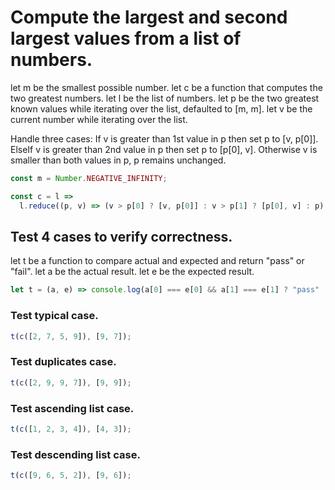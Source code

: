 # Compute the largest and second largest values from a list of numbers.

let m be the smallest possible number.
let c be a function that computes the two greatest numbers.
let l be the list of numbers.
let p be the two greatest known values while iterating over the list, defaulted to [m, m].
let v be the current number while iterating over the list.

Handle three cases:
If v is greater than 1st value in p then set p to [v, p[0]].
ElseIf v is greater than 2nd value in p then set p to [p[0], v].
Otherwise v is smaller than both values in p, p remains unchanged.

```js
const m = Number.NEGATIVE_INFINITY;

const c = l =>
  l.reduce((p, v) => (v > p[0] ? [v, p[0]] : v > p[1] ? [p[0], v] : p), [m, m]);
```

## Test 4 cases to verify correctness.

let t be a function to compare actual and expected and return "pass" or "fail".
let a be the actual result.
let e be the expected result.

```js
let t = (a, e) => console.log(a[0] === e[0] && a[1] === e[1] ? "pass" : "fail");
```

### Test typical case.

```js
t(c([2, 7, 5, 9]), [9, 7]);
```

### Test duplicates case.

```js
t(c([2, 9, 9, 7]), [9, 9]);
```

### Test ascending list case.

```js
t(c([1, 2, 3, 4]), [4, 3]);
```

### Test descending list case.

```js
t(c([9, 6, 5, 2]), [9, 6]);
```
